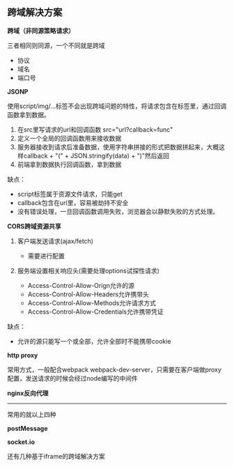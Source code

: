 跨域解决方案
---

**跨域（非同源策略请求）**

三者相同则同源，一个不同就是跨域

- 协议
- 域名
- 端口号

**JSONP**

使用script/img/...标签不会出现跨域问题的特性，将请求包含在标签里，通过回调函数拿到数据。

1. 在src里写请求的url和回调函数 src="url?callback=func"
2. 定义一个全局的回调函数用来接收数据
3. 服务器接收到请求后准备数据，使用字符串拼接的形式把数据拼起来，大概这样callback + "(" + JSON.stringify(data) + ")"然后返回
4. 前端拿到数据执行回调函数，拿到数据

缺点：

- script标签属于资源文件请求，只能get
- callback包含在url里，容易被劫持不安全
- 没有错误处理，一旦回调函数调用失败，浏览器会以静默失败的方式处理。

**CORS跨域资源共享**

1. 客户端发送请求(ajax/fetch)
   - 需要进行配置

2. 服务端设置相关响应头(需要处理options试探性请求)
   - Access-Control-Allow-Orign允许的源
   - Access-Control-Allow-Headers允许携带头
   - Access-Control-Allow-Methods允许请求方式
   - Access-Control-Allow-Credentials允许携带凭证

缺点：

- 允许的源只能写一个或全部，允许全部时不能携带cookie

**http proxy**

常用方式，一般配合webpack webpack-dev-server，只需要在客户端做proxy配置，发送请求的时候会经过node编写的中间件

**nginx反向代理**


---
常用的就以上四种

**postMessage**


**socket.io**

还有几种基于iframe的跨域解决方案